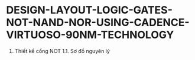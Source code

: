 # DESIGN-LAYOUT-LOGIC-GATES-NOT-NAND-NOR-USING-CADENCE-VIRTUOSO-90NM-TECHNOLOGY
1.  Thiết kế cổng NOT
1.1. Sơ đồ nguyên lý
   
